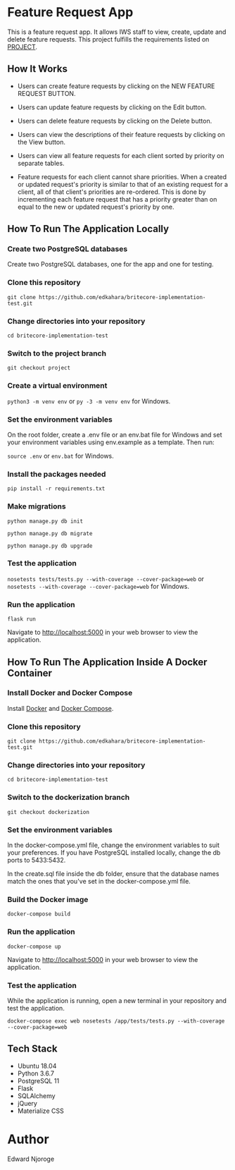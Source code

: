 # Feature Request App

This is a feature request app. It allows IWS staff to view, create, update and delete feature requests. This project fulfills the
requirements listed on [PROJECT](https://github.com/edkahara/britecore-implementation-test/blob/master/PROJECT.md).

## How It Works

* Users can create feature requests by clicking on the NEW FEATURE REQUEST BUTTON.

* Users can update feature requests by clicking on the Edit button.

* Users can delete feature requests by clicking on the Delete button.

* Users can view the descriptions of their feature requests by clicking on the View button.

* Users can view all feature requests for each client sorted by priority on separate tables.

* Feature requests for each client cannot share priorities. When a created or updated request's priority is similar to that of an existing
request for a client, all of that client's priorities are re-ordered. This is done by incrementing each feature request that has a priority
greater than on equal to the new or updated request's priority by one.

## How To Run The Application Locally

### Create two PostgreSQL databases

  Create two PostgreSQL databases, one for the app and one for testing.

### Clone this repository

  `git clone https://github.com/edkahara/britecore-implementation-test.git`

### Change directories into your repository

  `cd britecore-implementation-test`

### Switch to the project branch

  `git checkout project`

### Create a virtual environment

  `python3 -m venv env` or `py -3 -m venv env` for Windows.

### Set the environment variables

  On the root folder, create a .env file or an env.bat file for Windows and set your environment variables using env.example as a template. Then run:

  `source .env` or `env.bat` for Windows.

### Install the packages needed

  `pip install -r requirements.txt`

### Make migrations

  `python manage.py db init`

  `python manage.py db migrate`

  `python manage.py db upgrade`

### Test the application

  `nosetests tests/tests.py --with-coverage --cover-package=web` or `nosetests --with-coverage --cover-package=web` for Windows.

### Run the application

  `flask run`

  Navigate to <http://localhost:5000> in your web browser to view the application.

## How To Run The Application Inside A Docker Container

### Install Docker and Docker Compose

  Install [Docker](https://docs.docker.com/install) and [Docker Compose](https://docs.docker.com/compose/install).

### Clone this repository

  `git clone https://github.com/edkahara/britecore-implementation-test.git`

### Change directories into your repository

  `cd britecore-implementation-test`

### Switch to the dockerization branch

  `git checkout dockerization`

### Set the environment variables

  In the docker-compose.yml file, change the environment variables to suit your preferences. If you have PostgreSQL installed locally, change the db ports to 5433:5432.

  In the create.sql file inside the db folder, ensure that the database names match the ones that you've set in the docker-compose.yml file.

### Build the Docker image

  `docker-compose build`

### Run the application

  `docker-compose up`

  Navigate to <http://localhost:5000> in your web browser to view the application.

### Test the application

  While the application is running, open a new terminal in your repository and test the application.

  `docker-compose exec web nosetests /app/tests/tests.py --with-coverage --cover-package=web`

## Tech Stack

* Ubuntu 18.04
* Python 3.6.7
* PostgreSQL 11
* Flask
* SQLAlchemy
* jQuery
* Materialize CSS

# Author

Edward Njoroge
